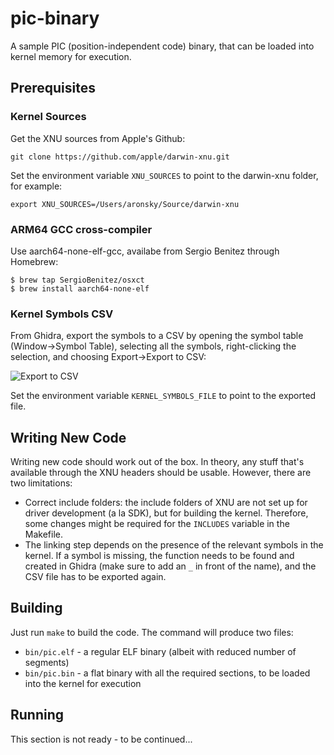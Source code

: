 # pic-binary

A sample PIC (position-independent code) binary, that can be loaded into kernel
memory for execution.

## Prerequisites

### Kernel Sources

Get the XNU sources from Apple's Github:

```
git clone https://github.com/apple/darwin-xnu.git
```

Set the environment variable `XNU_SOURCES` to point to the darwin-xnu folder,
for example:

```
export XNU_SOURCES=/Users/aronsky/Source/darwin-xnu
```

### ARM64 GCC cross-compiler

Use aarch64-none-elf-gcc, availabe from Sergio Benitez through Homebrew:

```
$ brew tap SergioBenitez/osxct
$ brew install aarch64-none-elf
```

### Kernel Symbols CSV

From Ghidra, export the symbols to a CSV by opening the symbol table
(Window->Symbol Table), selecting all the symbols, right-clicking the
selection, and choosing Export->Export to CSV:

![Export to CSV](https://1.bp.blogspot.com/-MY1TykT2Qic/XRqlzEcdtRI/AAAAAAAABK8/z6M1WuahFS8J3GRpY7UNWIppvLtlN5XOACLcBGAs/s1600/lst2x64dbg%282%29.png)

Set the environment variable `KERNEL_SYMBOLS_FILE` to point to the exported
file.

## Writing New Code

Writing new code should work out of the box. In theory, any stuff that's
available through the XNU headers should be usable. However, there are two
limitations:

* Correct include folders: the include folders of XNU are not set up for
driver development (a la SDK), but for building the kernel. Therefore, some
changes might be required for the `INCLUDES` variable in the Makefile.
* The linking step depends on the presence of the relevant symbols in the
kernel. If a symbol is missing, the function needs to be found and created in
Ghidra (make sure to add an `_` in front of the name), and the CSV file has to
be exported again.

## Building

Just run `make` to build the code. The command will produce two files:

* `bin/pic.elf` - a regular ELF binary (albeit with reduced number of segments)
* `bin/pic.bin` - a flat binary with all the required sections, to be loaded
into the kernel for execution

## Running

This section is not ready - to be continued...